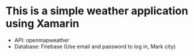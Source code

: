 # This is a simple weather application using Xamarin
- API: openmapweather
- Database: Firebase (Use email and password to log in, Mark city)
